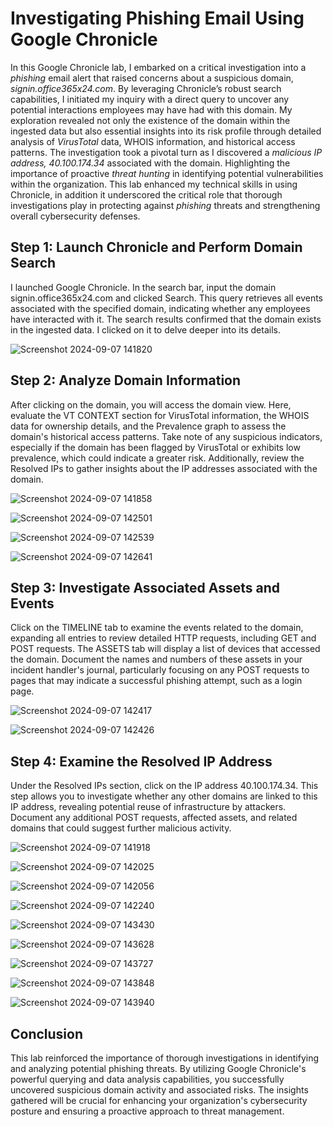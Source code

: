 # Investigating Phishing Email Using Google Chronicle

In this Google Chronicle lab, I embarked on a critical investigation into a _phishing_ email alert that raised concerns about a suspicious domain, _signin.office365x24.com_. By leveraging Chronicle’s robust search capabilities, I initiated my inquiry with a direct query to uncover any potential interactions employees may have had with this domain. My exploration revealed not only the existence of the domain within the ingested data but also essential insights into its risk profile through detailed analysis of _VirusTotal_ data, WHOIS information, and historical access patterns. The investigation took a pivotal turn as I discovered a _malicious IP address, 40.100.174.34_ associated with the domain. Highlighting the importance of proactive _threat hunting_ in identifying potential vulnerabilities within the organization. This lab enhanced my technical skills in using Chronicle, in addition it underscored the critical role that thorough investigations play in protecting against _phishing_ threats and strengthening overall cybersecurity defenses.

## Step 1: Launch Chronicle and Perform Domain Search
I launched Google Chronicle. In the search bar, input the domain signin.office365x24.com and clicked Search. This query retrieves all events associated with the specified domain, indicating whether any employees have interacted with it. The search results confirmed that the domain exists in the ingested data. I clicked on it to delve deeper into its details.

![Screenshot 2024-09-07 141820](https://github.com/user-attachments/assets/c3530d5d-c221-4ca0-97ff-a91c2e66f917)



## Step 2: Analyze Domain Information
After clicking on the domain, you will access the domain view. Here, evaluate the VT CONTEXT section for VirusTotal information, the WHOIS data for ownership details, and the Prevalence graph to assess the domain's historical access patterns. Take note of any suspicious indicators, especially if the domain has been flagged by VirusTotal or exhibits low prevalence, which could indicate a greater risk. Additionally, review the Resolved IPs to gather insights about the IP addresses associated with the domain.

![Screenshot 2024-09-07 141858](https://github.com/user-attachments/assets/367fe13f-1ab4-49e3-b7b7-76f1f36243b6)

![Screenshot 2024-09-07 142501](https://github.com/user-attachments/assets/f30dbf5b-a357-406d-a6e3-464fe348c3ea)

![Screenshot 2024-09-07 142539](https://github.com/user-attachments/assets/ce8daa2e-f138-4283-b77f-0a7709e3dd92)

![Screenshot 2024-09-07 142641](https://github.com/user-attachments/assets/9f5ebc5f-dd04-40b2-83e5-3ada77c6bb52)

## Step 3: Investigate Associated Assets and Events
Click on the TIMELINE tab to examine the events related to the domain, expanding all entries to review detailed HTTP requests, including GET and POST requests. The ASSETS tab will display a list of devices that accessed the domain. Document the names and numbers of these assets in your incident handler's journal, particularly focusing on any POST requests to pages that may indicate a successful phishing attempt, such as a login page.

![Screenshot 2024-09-07 142417](https://github.com/user-attachments/assets/dda2d490-b98a-4d3f-9550-61d13c7d2f07)

![Screenshot 2024-09-07 142426](https://github.com/user-attachments/assets/9e32802a-07d8-4b4c-a271-fde2b16d7700)


## Step 4: Examine the Resolved IP Address
Under the Resolved IPs section, click on the IP address 40.100.174.34. This step allows you to investigate whether any other domains are linked to this IP address, revealing potential reuse of infrastructure by attackers. Document any additional POST requests, affected assets, and related domains that could suggest further malicious activity.


![Screenshot 2024-09-07 141918](https://github.com/user-attachments/assets/df92203f-276e-45ea-891c-42b740eacccc)

![Screenshot 2024-09-07 142025](https://github.com/user-attachments/assets/c3687c98-74a7-484d-8a61-c5b3926c0385)

![Screenshot 2024-09-07 142056](https://github.com/user-attachments/assets/3c9e7177-2b0e-4015-bfc9-da5f4b3d9aa2)

![Screenshot 2024-09-07 142240](https://github.com/user-attachments/assets/49fc7501-56d8-42d8-ae22-2ff048f99a51)

![Screenshot 2024-09-07 143430](https://github.com/user-attachments/assets/9b10a57e-41c7-41bc-addb-4c79d58b0531)

![Screenshot 2024-09-07 143628](https://github.com/user-attachments/assets/7c4a16cc-f300-44a3-8c2c-0b02144a96f4)

![Screenshot 2024-09-07 143727](https://github.com/user-attachments/assets/3aa292f6-6eb7-4f75-8461-e71ad9a1db4b)

![Screenshot 2024-09-07 143848](https://github.com/user-attachments/assets/9c2dd2e7-c563-478a-8634-521e2abd2117)

![Screenshot 2024-09-07 143940](https://github.com/user-attachments/assets/77dd5bf6-ed64-4639-b374-70ff774dfcdd)

## Conclusion
This lab reinforced the importance of thorough investigations in identifying and analyzing potential phishing threats. By utilizing Google Chronicle's powerful querying and data analysis capabilities, you successfully uncovered suspicious domain activity and associated risks. The insights gathered will be crucial for enhancing your organization's cybersecurity posture and ensuring a proactive approach to threat management.


